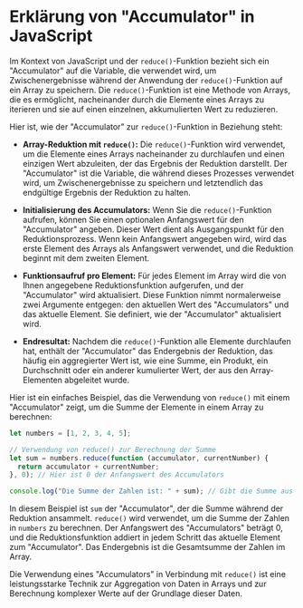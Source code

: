 # Erklärung von "Accumulator" in JavaScript

Im Kontext von JavaScript und der `reduce()`-Funktion bezieht sich ein "Accumulator" auf die Variable, die verwendet wird, um Zwischenergebnisse während der Anwendung der `reduce()`-Funktion auf ein Array zu speichern. Die `reduce()`-Funktion ist eine Methode von Arrays, die es ermöglicht, nacheinander durch die Elemente eines Arrays zu iterieren und sie auf einen einzelnen, akkumulierten Wert zu reduzieren.

Hier ist, wie der "Accumulator" zur `reduce()`-Funktion in Beziehung steht:

- **Array-Reduktion mit `reduce()`:** Die `reduce()`-Funktion wird verwendet, um die Elemente eines Arrays nacheinander zu durchlaufen und einen einzigen Wert abzuleiten, der das Ergebnis der Reduktion darstellt. Der "Accumulator" ist die Variable, die während dieses Prozesses verwendet wird, um Zwischenergebnisse zu speichern und letztendlich das endgültige Ergebnis der Reduktion zu halten.

- **Initialisierung des Accumulators:** Wenn Sie die `reduce()`-Funktion aufrufen, können Sie einen optionalen Anfangswert für den "Accumulator" angeben. Dieser Wert dient als Ausgangspunkt für den Reduktionsprozess. Wenn kein Anfangswert angegeben wird, wird das erste Element des Arrays als Anfangswert verwendet, und die Reduktion beginnt mit dem zweiten Element.

- **Funktionsaufruf pro Element:** Für jedes Element im Array wird die von Ihnen angegebene Reduktionsfunktion aufgerufen, und der "Accumulator" wird aktualisiert. Diese Funktion nimmt normalerweise zwei Argumente entgegen: den aktuellen Wert des "Accumulators" und das aktuelle Element. Sie definiert, wie der "Accumulator" aktualisiert wird.

- **Endresultat:** Nachdem die `reduce()`-Funktion alle Elemente durchlaufen hat, enthält der "Accumulator" das Endergebnis der Reduktion, das häufig ein aggregierter Wert ist, wie eine Summe, ein Produkt, ein Durchschnitt oder ein anderer kumulierter Wert, der aus den Array-Elementen abgeleitet wurde.

Hier ist ein einfaches Beispiel, das die Verwendung von `reduce()` mit einem "Accumulator" zeigt, um die Summe der Elemente in einem Array zu berechnen:

```javascript
let numbers = [1, 2, 3, 4, 5];

// Verwendung von reduce() zur Berechnung der Summe
let sum = numbers.reduce(function (accumulator, currentNumber) {
  return accumulator + currentNumber;
}, 0); // Hier ist 0 der Anfangswert des Accumulators

console.log("Die Summe der Zahlen ist: " + sum); // Gibt die Summe aus
```

In diesem Beispiel ist `sum` der "Accumulator", der die Summe während der Reduktion ansammelt. `reduce()` wird verwendet, um die Summe der Zahlen in `numbers` zu berechnen. Der Anfangswert des "Accumulators" beträgt 0, und die Reduktionsfunktion addiert in jedem Schritt das aktuelle Element zum "Accumulator". Das Endergebnis ist die Gesamtsumme der Zahlen im Array.

Die Verwendung eines "Accumulators" in Verbindung mit `reduce()` ist eine leistungsstarke Technik zur Aggregation von Daten in Arrays und zur Berechnung komplexer Werte auf der Grundlage dieser Daten.
